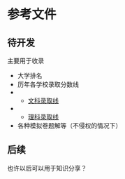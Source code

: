 参考文件
=======

## 待开发

主要用于收录
* 大学排名
* 历年各学校录取分数线
* * [文科录取线](https://github.com/ShanDanYiZhong/Shandan-Yizhong-Experience-Sticker/tree/main/参考性文件/甘肃文科录取分数表.csv)<br>
* * [理科录取线](https://github.com/ShanDanYiZhong/Shandan-Yizhong-Experience-Sticker/tree/main/参考性文件/甘肃理科录取分数表.csv)<br>
* 各种模拟卷题解等（不侵权的情况下）



## 后续
也许以后可以用于知识分享？
